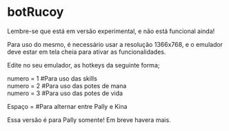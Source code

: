 # botRucoy
Lembre-se que está em versão experimental, e não está funcional ainda!  

Para uso do mesmo, é necessário usar a resolução 1366x768, e o emulador deve estar em tela cheia para ativar as funcionalidades.  

Edite no seu emulador, as hotkeys da seguinte forma;  

numero = 1 #Para uso das skills  
numero = 2 #Para uso das potes de mana  
numero = 3 #Para uso das potes de vida  

Espaço = #Para alternar entre Pally e Kina  

Essa versão é para Pally somente! Em breve havera mais.  
